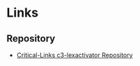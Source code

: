 # Links

## Repository

- [Critical-Links c3-lexactivator Repository](https://bitbucket.org/criticallinksteam/c3-lexactivator)